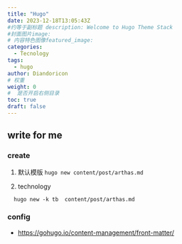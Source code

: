 ```yaml
---
title: "Hugo"
date: 2023-12-18T13:05:43Z
#约等于副标题 description: Welcome to Hugo Theme Stack
#封面图片image: 
# 内容特色图像featured_image:
categories:
  - Tecnology
tags:
  - hugo
author: Diandoricon
# 权重
weight: 0 
#  是否开启右侧目录
toc: true
draft: false
---
```


## write for me

### create

1. 默认模版
``` hugo new content/post/arthas.md ```

2. technology

```
  hugo new -k tb  content/post/arthas.md
```
### config
- https://gohugo.io/content-management/front-matter/
